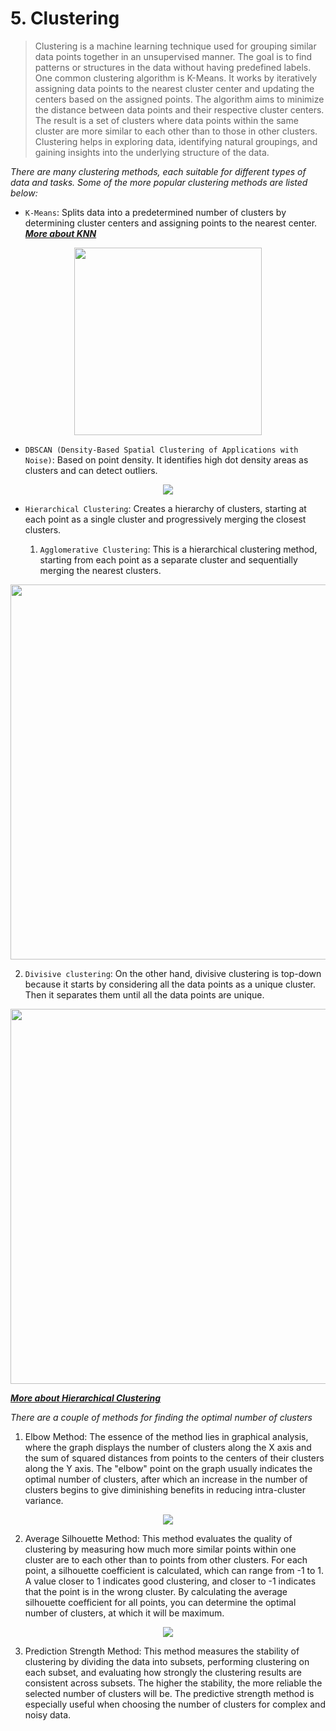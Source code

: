 # 5. Clustering
  > Clustering is a machine learning technique used for grouping similar data points together in an unsupervised manner. The goal is to find patterns or structures in the data without having predefined labels. One common clustering algorithm is K-Means. It works by iteratively assigning data points to the nearest cluster center and updating the centers based on the assigned points. The algorithm aims to minimize the distance between data points and their respective cluster centers. The result is a set of clusters where data points within the same cluster are more similar to each other than to those in other clusters. Clustering helps in exploring data, identifying natural groupings, and gaining insights into the underlying structure of the data.

  *There are many clustering methods, each suitable for different types of data and tasks. Some of the more popular clustering methods are listed below:*
  
  * `K-Means`: Splits data into a predetermined number of clusters by determining cluster centers and assigning points to the nearest center.
  ***[More about KNN](https://ealizadeh.com/blog/knn-and-kmeans/)***
    
<p align="center">
  <img src="https://ealizadeh.com/blog/knn-and-kmeans/img/202203092227_K-Means.png" width="300" height="300"/>
</p>  
    
  * `DBSCAN (Density-Based Spatial Clustering of Applications with Noise)`: Based on point density. It identifies high dot density areas as clusters and can detect outliers.

<p align="center">
  <img src="https://lh5.googleusercontent.com/VLwovohNM_KYh_NNJmG7ZzJF19HYnpr88hsCI5eHtafNjb63HQ6yYpxkwFuVagnDfrPrFqzWyzq9yp2bn25YtC-MHBaKU0M5ph5laf4gVL1JgwPhsKO9hsWyo5joIXY4F1Q11JIL"/>
</p>

 * `Hierarchical Clustering`: Creates a hierarchy of clusters, starting at each point as a single cluster and progressively merging the closest clusters.

   1) `Agglomerative Clustering`: This is a hierarchical clustering method, starting from each point as a separate cluster and sequentially merging the nearest clusters.
    
<p align="center">
  <img src="https://images.datacamp.com/image/upload/v1674149819/Dendrogram_of_Agglomerative_Clustering_Approach_4eba3586ec.png" width="600" height="600"/>
</p>

   2) `Divisive clustering`: On the other hand, divisive clustering is top-down because it starts by considering all the data points as a unique cluster. Then it separates them until all the data points are unique.

<p align="center">
  <img src="https://images.datacamp.com/image/upload/v1674149823/Dendrogram_of_Divisive_Clustering_Approach_8623354c7b.png" width="600" height="600"/>
</p>    

***[More about Hierarchical Clustering](https://www.datacamp.com/tutorial/introduction-hierarchical-clustering-python)***


*There are a couple of methods for finding the optimal number of clusters*
  
   1) Elbow Method:
   The essence of the method lies in graphical analysis, where the graph displays the number of clusters along the X axis and the sum of squared distances from points to the centers of their clusters along the Y axis. The "elbow" point on the graph usually indicates the optimal number of clusters, after which an increase in the number of clusters begins to give diminishing benefits in reducing intra-cluster variance.

<p align="center">
  <img src="https://www.oreilly.com/api/v2/epubs/9781788295758/files/assets/995b8b58-06f1-4884-a2a1-f3648428e947.png"/>
</p>  
 
   2) Average Silhouette Method:
This method evaluates the quality of clustering by measuring how much more similar points within one cluster are to each other than to points from other clusters. For each point, a silhouette coefficient is calculated, which can range from -1 to 1. A value closer to 1 indicates good clustering, and closer to -1 indicates that the point is in the wrong cluster. By calculating the average silhouette coefficient for all points, you can determine the optimal number of clusters, at which it will be maximum.
   
<p align="center">
  <img src="https://www.datanovia.com/en/wp-content/uploads/dn-tutorials/004-cluster-validation/figures/015-determining-the-optimal-number-of-clusters-k-means-optimal-clusters-wss-silhouette-2.png"/>
</p>  
   
   3) Prediction Strength Method:
This method measures the stability of clustering by dividing the data into subsets, performing clustering on each subset, and evaluating how strongly the clustering results are consistent across subsets. The higher the stability, the more reliable the selected number of clusters will be. The predictive strength method is especially useful when choosing the number of clusters for complex and noisy data.


